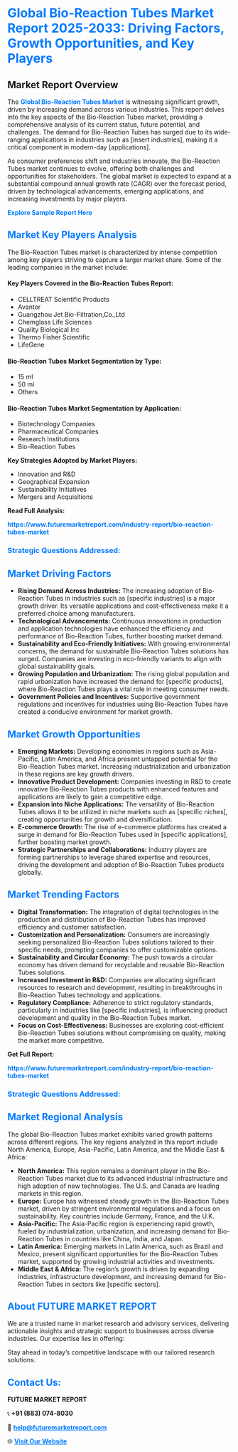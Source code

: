 <h1 style="color: #007BFF;">Global Bio-Reaction Tubes Market Report 2025-2033: Driving Factors, Growth Opportunities, and Key Players</h1>

<section id="overview">
<h2>Market Report Overview</h2>
<p>The <a href="https://www.futuremarketreport.com/industry-report/bio-reaction-tubes-market" style="color: #007BFF; text-decoration: none;"><strong>Global Bio-Reaction Tubes Market</strong></a> is witnessing significant growth, driven by increasing demand across various industries. This report delves into the key aspects of the Bio-Reaction Tubes market, providing a comprehensive analysis of its current status, future potential, and challenges. The demand for Bio-Reaction Tubes has surged due to its wide-ranging applications in industries such as [insert industries], making it a critical component in modern-day [applications].</p>
<p>As consumer preferences shift and industries innovate, the Bio-Reaction Tubes market continues to evolve, offering both challenges and opportunities for stakeholders. The global market is expected to expand at a substantial compound annual growth rate (CAGR) over the forecast period, driven by technological advancements, emerging applications, and increasing investments by major players.</p>
</section>

<section id="overview">
<p><a href="https://www.futuremarketreport.com/request-sample/reportId=123436" style="color: #007BFF; text-decoration: none;"><strong>Explore Sample Report Here</strong></a></p>
</section>

<section id="key-players">
<h2 style="color: #007BFF;">Market Key Players Analysis</h2>
<p>The Bio-Reaction Tubes market is characterized by intense competition among key players striving to capture a larger market share. Some of the leading companies in the market include:</p>
<h4>Key Players Covered in the Bio-Reaction Tubes Report:</h4>
<ul><li>CELLTREAT Scientific Products</li><li>Avantor</li><li>Guangzhou Jet Bio-Filtration,Co.,Ltd</li><li>Chemglass Life Sciences</li><li>Quality Biological Inc</li><li>Thermo Fisher Scientific</li><li>LifeGene</li></ul>
<h4>Bio-Reaction Tubes Market Segmentation by Type:</h4>
<ul><li>15 ml</li><li>50 ml</li><li>Others</li></ul>

<h4>Bio-Reaction Tubes Market Segmentation by Application:</h4>
<ul><li>Biotechnology Companies</li><li>Pharmaceutical Companies</li><li>Research Institutions</li><li>Bio-Reaction Tubes</li></ul>
<p><strong>Key Strategies Adopted by Market Players:</strong></p>
<ul>
<li>Innovation and R&D</li>
<li>Geographical Expansion</li>
<li>Sustainability Initiatives</li>
<li>Mergers and Acquisitions</li>
</ul>
</section>

<section>
<p><strong>Read Full Analysis: </strong></p><a href="https://www.futuremarketreport.com/industry-report/bio-reaction-tubes-market" style="color: #007BFF; text-decoration: none;"><strong>https://www.futuremarketreport.com/industry-report/bio-reaction-tubes-market</strong></a>
<h3 style="color: #007BFF;">Strategic Questions Addressed:</h3>
</section>

<section id="driving-factors">
<h2 style="color: #007BFF;">Market Driving Factors</h2>
<ul>
<li><strong>Rising Demand Across Industries:</strong> The increasing adoption of Bio-Reaction Tubes in industries such as [specific industries] is a major growth driver. Its versatile applications and cost-effectiveness make it a preferred choice among manufacturers.</li>
<li><strong>Technological Advancements:</strong> Continuous innovations in production and application technologies have enhanced the efficiency and performance of Bio-Reaction Tubes, further boosting market demand.</li>
<li><strong>Sustainability and Eco-Friendly Initiatives:</strong> With growing environmental concerns, the demand for sustainable Bio-Reaction Tubes solutions has surged. Companies are investing in eco-friendly variants to align with global sustainability goals.</li>
<li><strong>Growing Population and Urbanization:</strong> The rising global population and rapid urbanization have increased the demand for [specific products], where Bio-Reaction Tubes plays a vital role in meeting consumer needs.</li>
<li><strong>Government Policies and Incentives:</strong> Supportive government regulations and incentives for industries using Bio-Reaction Tubes have created a conducive environment for market growth.</li>
</ul>
</section>

<section id="growth-opportunities">
<h2 style="color: #007BFF;">Market Growth Opportunities</h2>
<ul>
<li><strong>Emerging Markets:</strong> Developing economies in regions such as Asia-Pacific, Latin America, and Africa present untapped potential for the Bio-Reaction Tubes market. Increasing industrialization and urbanization in these regions are key growth drivers.</li>
<li><strong>Innovative Product Development:</strong> Companies investing in R&D to create innovative Bio-Reaction Tubes products with enhanced features and applications are likely to gain a competitive edge.</li>
<li><strong>Expansion into Niche Applications:</strong> The versatility of Bio-Reaction Tubes allows it to be utilized in niche markets such as [specific niches], creating opportunities for growth and diversification.</li>
<li><strong>E-commerce Growth:</strong> The rise of e-commerce platforms has created a surge in demand for Bio-Reaction Tubes used in [specific applications], further boosting market growth.</li>
<li><strong>Strategic Partnerships and Collaborations:</strong> Industry players are forming partnerships to leverage shared expertise and resources, driving the development and adoption of Bio-Reaction Tubes products globally.</li>
</ul>
</section>

<section id="trending-factors">
<h2 style="color: #007BFF;">Market Trending Factors</h2>
<ul>
<li><strong>Digital Transformation:</strong> The integration of digital technologies in the production and distribution of Bio-Reaction Tubes has improved efficiency and customer satisfaction.</li>
<li><strong>Customization and Personalization:</strong> Consumers are increasingly seeking personalized Bio-Reaction Tubes solutions tailored to their specific needs, prompting companies to offer customizable options.</li>
<li><strong>Sustainability and Circular Economy:</strong> The push towards a circular economy has driven demand for recyclable and reusable Bio-Reaction Tubes solutions.</li>
<li><strong>Increased Investment in R&D:</strong> Companies are allocating significant resources to research and development, resulting in breakthroughs in Bio-Reaction Tubes technology and applications.</li>
<li><strong>Regulatory Compliance:</strong> Adherence to strict regulatory standards, particularly in industries like [specific industries], is influencing product development and quality in the Bio-Reaction Tubes market.</li>
<li><strong>Focus on Cost-Effectiveness:</strong> Businesses are exploring cost-efficient Bio-Reaction Tubes solutions without compromising on quality, making the market more competitive.</li>
</ul>
</section>

<section>
<p><strong>Get Full Report: </strong></p><a href="https://www.futuremarketreport.com/industry-report/bio-reaction-tubes-market" style="color: #007BFF; text-decoration: none;"><strong>https://www.futuremarketreport.com/industry-report/bio-reaction-tubes-market</strong></a>
<h3 style="color: #007BFF;">Strategic Questions Addressed:</h3>
</section>


<section id="regional-analysis">
<h2 style="color: #007BFF;">Market Regional Analysis</h2>
<p>The global Bio-Reaction Tubes market exhibits varied growth patterns across different regions. The key regions analyzed in this report include North America, Europe, Asia-Pacific, Latin America, and the Middle East & Africa:</p>
<ul>
<li><strong>North America:</strong> This region remains a dominant player in the Bio-Reaction Tubes market due to its advanced industrial infrastructure and high adoption of new technologies. The U.S. and Canada are leading markets in this region.</li>
<li><strong>Europe:</strong> Europe has witnessed steady growth in the Bio-Reaction Tubes market, driven by stringent environmental regulations and a focus on sustainability. Key countries include Germany, France, and the U.K.</li>
<li><strong>Asia-Pacific:</strong> The Asia-Pacific region is experiencing rapid growth, fueled by industrialization, urbanization, and increasing demand for Bio-Reaction Tubes in countries like China, India, and Japan.</li>
<li><strong>Latin America:</strong> Emerging markets in Latin America, such as Brazil and Mexico, present significant opportunities for the Bio-Reaction Tubes market, supported by growing industrial activities and investments.</li>
<li><strong>Middle East & Africa:</strong> The region’s growth is driven by expanding industries, infrastructure development, and increasing demand for Bio-Reaction Tubes in sectors like [specific sectors].</li>
</ul>
</section>

<footer>
<h2 style="color: #007BFF;">About FUTURE MARKET REPORT</h2>
<p>We are a trusted name in market research and advisory services, delivering actionable insights and strategic support to businesses across diverse industries. Our expertise lies in offering:</p>

<p>Stay ahead in today’s competitive landscape with our tailored research solutions.</p>

<h2 style="color: #007BFF;">Contact Us:</h2>
<p><strong>FUTURE MARKET REPORT</strong></p>
<p>📞 <strong>+91 (883) 074-8030</strong></p>
<p>📧 <strong><a href="mailto:help@futuremarketreport.com" style="color: #007BFF;">help@futuremarketreport.com</a></strong></p>
<p>🌐 <strong><a href="https://www.futuremarketreport.com/" style="color: #007BFF;">Visit Our Website</a></strong></p>
</footer>